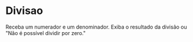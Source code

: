 # Divisao
 Receba um numerador e um denominador. Exiba o resultado da divisão ou "Não é possível dividir por zero."
